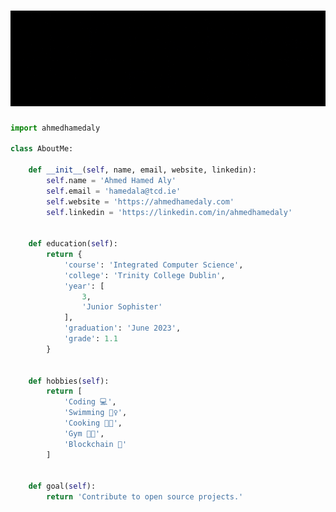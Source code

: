 # [![Ahmed Hamed Aly](images/banner.gif)][website]

``` python
import ahmedhamedaly

class AboutMe:

    def __init__(self, name, email, website, linkedin):
        self.name = 'Ahmed Hamed Aly'
        self.email = 'hamedala@tcd.ie'
        self.website = 'https://ahmedhamedaly.com'
        self.linkedin = 'https://linkedin.com/in/ahmedhamedaly'


    def education(self):
        return {
            'course': 'Integrated Computer Science',
            'college': 'Trinity College Dublin',
            'year': [
                3,
                'Junior Sophister'
            ],
            'graduation': 'June 2023',
            'grade': 1.1
        }


    def hobbies(self):
        return [
            'Coding 💻',
            'Swimming 🏊‍♀️',
            'Cooking 👩‍🍳',
            'Gym 💪🏽',
            'Blockchain 📃'
        ]


    def goal(self):
        return 'Contribute to open source projects.'

```

<!--Links-->
[website]: https://ahmedhamedaly.com/
[github]: https://github.com/ahmedhamedaly
[linkedIn]: https://www.linkedin.com/in/ahmedhamedaly/
[Email]: mailto:hamedala@tcd.ie
